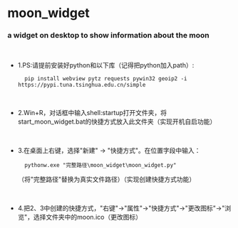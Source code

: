 # moon_widget

### a widget on desktop to show information about the moon

<br>

- 1.PS:请提前安装好python和以下库（记得把python加入path）:

        pip install webview pytz requests pywin32 geoip2 -i https://pypi.tuna.tsinghua.edu.cn/simple

<br>

- 2.Win+R，对话框中输入shell:startup打开文件夹，将start_moon_widget.bat的快捷方式放入此文件夹（实现开机自启功能）

<br>

- 3.在桌面上右键，选择"新建" -> "快捷方式"。在位置字段中输入：

	    pythonw.exe "完整路径\moon_widget\moon_widget.py"

    （将"完整路径"替换为真实文件路径）（实现创建快捷方式功能）

<br>

- 4.把2、3中创建的快捷方式，"右键"->"属性"->"快捷方式"->"更改图标"->"浏览"，选择文件夹中的moon.ico（更改图标）